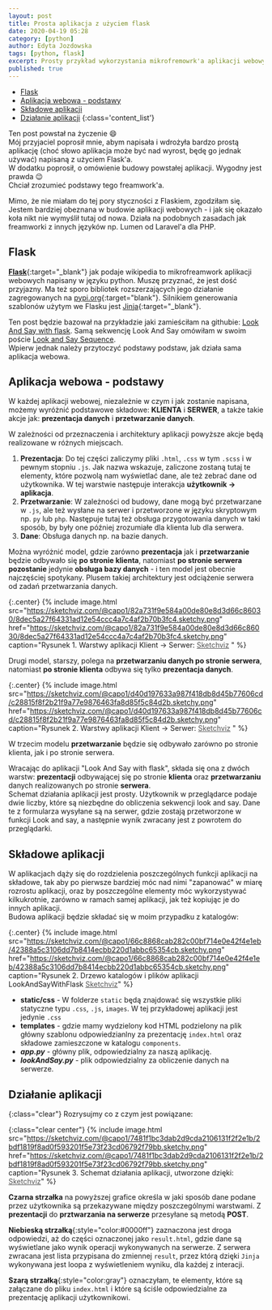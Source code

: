 ```yaml
---
layout: post
title: Prosta aplikacja z użyciem flask
date: 2020-04-19 05:28
category: [python]
author: Edyta Jozdowska
tags: [python, flask]
excerpt: Prosty przykład wykorzystania mikrofremowrk'a aplikacji webowych "Flask" dla pythona.
published: true
---
```


- [Flask](#flask)
- [Aplikacja webowa - podstawy](#aplikacja-webowa---podstawy)
- [Składowe aplikacji](#sk%c5%82adowe-aplikacji)
- [Działanie aplikacji](#dzia%c5%82anie-aplikacji)
{:class='content_list'}

Ten post powstał na życzenie :smile:  
Mój przyjaciel poprosił mnie, abym napisała i wdrożyła bardzo prostą aplikację (choć słowo aplikacja może być nad wyrost, będę go jednak używać) napisaną z użyciem Flask'a.  
W dodatku poprosił, o omówienie budowy powstałej aplikacji. Wygodny jest prawda :wink:  
Chciał zrozumieć podstawy tego freamwork'a.  

Mimo, że nie miałam do tej pory styczności z Flaskiem, zgodziłam się.  
Jestem bardziej obeznana w budowie aplikacji webowych - i jak się okazało koła nikt nie wymyślił tutaj od nowa. Działa na podobnych zasadach jak freamworki z innych języków np. Lumen od Laravel'a dla PHP.

## Flask
[**Flask**](https://flask.palletsprojects.com/en/1.1.x/){:target="_blank"} jak podaje wikipedia to mikrofreamwork aplikacji webowych napisany w języku python. Muszę przyznać, że jest dość przyjazny. Ma też sporo bibliotek rozszerzających jego działanie zagregowanych na [pypi.org]("https://pypi.org/search/?q=flask&o="){:target="blank"}. Silnikiem generowania szablonów użytym we Flasku jest [Jinja](https://jinja.palletsprojects.com/en/2.11.x/){:target="_blank"}.

Ten post będzie bazował na przykładzie jaki zamieściłam na githubie: [Look And Say with flask](https://github.com/capo1/LookAndSayWithFlask). Samą sekwencję Look And Say omówiłam w swoim poście [Look and Say Sequence](../look-and-say-sequence).  
Wpierw jednak należy przytoczyć podstawy podstaw, jak działa sama aplikacja webowa. 

## Aplikacja webowa - podstawy
W każdej aplikacji webowej, niezależnie w czym i jak zostanie napisana, możemy wyróżnić podstawowe składowe:
 **KLIENTA** i  **SERWER**, a także takie akcje jak: **prezentacja danych** i **przetwarzanie danych**. 

W zależności od przeznaczenia i architektury aplikacji powyższe akcje będą realizowane w różnych miejscach. 

1. **Prezentacja**: Do tej części zaliczymy pliki ``.html``, ``.css`` w tym ``.scss`` i w pewnym stopniu ``.js``. Jak nazwa wskazuje, zaliczone zostaną tutaj te elementy, które pozwolą nam wyświetlać dane, ale też zebrać dane od użytkownika. W tej warstwie następuje interakcja **użytkownik -> aplikacja**.  
2. **Przetwarzanie**: W zależności od budowy, dane mogą być przetwarzane w ``.js``, ale też wysłane na serwer i przetworzone w języku skryptowym np. ``py`` lub ``php``. 
Następuje tutaj też obsługa przygotowania danych w taki sposób, by były one później zrozumiałe dla klienta lub dla serwera.  
3. **Dane**: Obsługa danych np. na bazie danych.

Można wyróżnić model, gdzie zarówno **prezentacja** jak i **przetwarzanie** będzie odbywało się **po stronie klienta**, natomiast **po stronie serwera pozostanie** jedynie **obsługa bazy danych** - i ten model jest obecnie najczęściej spotykany. Plusem takiej architektury jest odciążenie serwera od zadań przetwarzania danych.  

<style>
  .animIcon svg{display:none!important}
  .animIcon:hover svg{display:block!important}
</style>

{:.center}
{%
    include image.html 
    src="https://sketchviz.com/@capo1/82a731f9e584a00de80e8d3d66c86030/8dec5a27f64331ad12e54ccc4a7c4af2b70b3fc4.sketchy.png" 
    href="https://sketchviz.com/@capo1/82a731f9e584a00de80e8d3d66c86030/8dec5a27f64331ad12e54ccc4a7c4af2b70b3fc4.sketchy.png"
    caption="Rysunek 1. Warstwy aplikacji Klient -> Serwer: <a href='//sketchviz.com/@capo1/82a731f9e584a00de80e8d3d66c86030' style='color:#555;'>Sketchviz</a> "
%}

Drugi model, starszy, polega na **przetwarzaniu danych po stronie serwera**, natomiast **po stronie klienta** odbywa się tylko **prezentacja danych**.

{:.center}
{%
    include image.html 
    src="https://sketchviz.com/@capo1/d40d197633a987f418db8d45b77606cd/c28815f8f2b21f9a77e9876463fa8d85f5c84d2b.sketchy.png" 
    href="https://sketchviz.com/@capo1/d40d197633a987f418db8d45b77606cd/c28815f8f2b21f9a77e9876463fa8d85f5c84d2b.sketchy.png"
    caption="Rysunek 2. Warstwy aplikacji Klient -> Serwer: <a href='//sketchviz.com/@capo1/d40d197633a987f418db8d45b77606cd' style='color:#555;'>Sketchviz</a> "
%}

W trzecim modelu **przetwarzanie** będzie się odbywało zarówno po stronie klienta, jak i po stronie serwera.

Wracając do aplikacji "Look And Say with flask", składa się ona z dwóch warstw: **prezentacji** odbywającej się po stronie **klienta** oraz **przetwarzaniu** danych realizowanych po stronie **serwera**.  
Schemat działania aplikacji jest prosty. Użytkownik w przeglądarce podaje dwie liczby, które są niezbędne do obliczenia sekwencji look and say. Dane te z formularza wysyłane są na serwer, gdzie zostają przetworzone w funkcji Look and say, a&nbsp;następnie wynik zwracany jest z powrotem do przeglądarki.

## Składowe aplikacji
W aplikacjach dąży się do rozdzielenia poszczególnych funkcji aplikacji na składowe, tak aby po pierwsze bardziej móc nad nimi "zapanować" w miarę rozrostu aplikacji, oraz by poszczególne elementy móc wykorzystywać kilkukrotnie, zarówno w ramach samej aplikacji, jak też kopiując je do innych aplikacji.  
Budowa aplikacji będzie składać się w moim przypadku z katalogów:

{:.center}
{%
    include image.html 
    src="https://sketchviz.com/@capo1/66c8868cab282c00bf714e0e42f4e1eb/42388a5c3106dd7b8414ecbb220d1abbc65354cb.sketchy.png" 
    href="https://sketchviz.com/@capo1/66c8868cab282c00bf714e0e42f4e1eb/42388a5c3106dd7b8414ecbb220d1abbc65354cb.sketchy.png"
    caption="Rysunek 2. Drzewo katalogów i plików aplikacji LookAndSayWithFlask  <a href='//sketchviz.com/@capo1/66c8868cab282c00bf714e0e42f4e1eb' style='color:#555;'>Sketchviz</a>"
%}

- **static/css** - W folderze `static` będą znajdować się wszystkie pliki statyczne typu ``.css``, ``.js``, ``images``. W tej przykładowej aplikacji jest jedynie `.css`
- **templates** - gdzie mamy wydzielony kod HTML podzielony na plik główny szablonu odpowiedzianlny za prezentację `index.html` oraz składowe zamieszczone w katalogu `components`. 
- **_app.py_** - główny plik, odpowiedzialny za naszą aplikację.
- **_lookAndSay.py_** - plik odpowiedzialny za obliczenie danych na serwerze.
 
## Działanie aplikacji
{:class="clear"}
Rozrysujmy co z czym jest powiązane:

{:class="clear center"}
{%
    include image.html 
    src="https://sketchviz.com/@capo1/7481f1bc3dab2d9cda2106131f2f2e1b/2bdf1819f8ad0f593201f5e73f23cd06792f79bb.sketchy.png" 
    href="https://sketchviz.com/@capo1/7481f1bc3dab2d9cda2106131f2f2e1b/2bdf1819f8ad0f593201f5e73f23cd06792f79bb.sketchy.png"
    caption="Rysunek 3. Schemat działania aplikacji, utworzone dzięki: <a href='//sketchviz.com/@capo1/7481f1bc3dab2d9cda2106131f2f2e1b' style='color:#555;'>Sketchviz</a>"
%}

**Czarna strzałka** na powyższej grafice określa w jaki sposób dane podane przez użytkownika są przekazywane między poszczególnymi warstwami. Z **prezentacji** do **prztwarzania na serwerze** przesyłane są metodą **POST**.

**Niebieską strzałką**{:style="color:#0000ff"}  zaznaczona jest droga odpowiedzi, aż do części oznaczonej jako `result.html`, gdzie dane są wyświetlane jako wynik operacji wykonywanych na serwerze. Z serwera zwracana jest lista przypisana do zmiennej `result`, przez którą dzięki ``Jinja`` wykonywana jest loopa z wyświetleniem wyniku, dla każdej z interacji.  

**Szarą strzałką**{:style="color:gray"} oznaczyłam, te elementy, które są załączane do pliku `index.html` i które są ściśle odpowiedzialne za prezentację aplikacji użytkownikowi. 